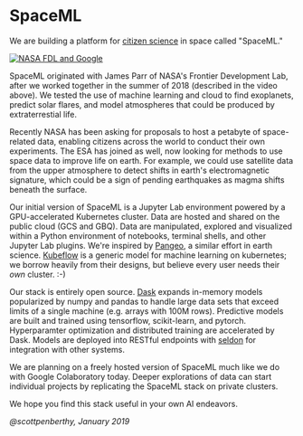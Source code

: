 # SpaceML

We are building a platform for 
[citizen science](https://daily.zooniverse.org/2014/09/16/citizen-science-in-dictionary/) in space called "SpaceML."

[![NASA FDL and Google](https://img.youtube.com/vi/Tu7Ja8eUqgU/0.jpg)](https://www.youtube.com/watch?v=Tu7Ja8eUqgU)

SpaceML originated with James Parr of NASA's Frontier Development Lab,
after we worked together in the summer of 2018 (described in the video
above). We tested the use of machine learning and cloud
to find exoplanets, predict solar flares, and model atmospheres
that could be produced by extraterrestial life.   

Recently NASA has been asking
for proposals to host a petabyte of space-related data, 
enabling citizens across the world
to conduct their own experiments.  The ESA has joined as well, now looking
for methods to use space data to improve life on earth.  For example, we could
use satellite data from the upper atmosphere to detect shifts in earth's
electromagnetic signature, which could be a sign of pending earthquakes
as magma shifts beneath the surface.

Our initial version of SpaceML is a Jupyter Lab environment
powered by a GPU-accelerated Kubernetes cluster.  Data are hosted
and shared on the public cloud (GCS and GBQ). 
Data are manipulated, explored and visualized 
within a Python environment of notebooks, terminal shells, and other Jupyter Lab
plugins.  We're inspired by [Pangeo](https://github.com/pangeo-data), 
a similar effort in earth science.  [Kubeflow](https://www.kubeflow.org/) 
is a generic model for machine learning on kubernetes; 
we borrow heavily from their designs, but believe every user needs
their _own_ cluster.  :-)

Our stack is entirely open source.
[Dask](https://github.com/dask/distributed)
expands in-memory models popularized
by numpy and pandas to handle large data sets that exceed limits of a single
machine (e.g. arrays with 100M rows).  Predictive models are built and trained using
tensorflow, scikit-learn, and pytorch.  Hyperparamter optimization and distributed
training are accelerated by Dask. 
Models are deployed into RESTful endpoints with 
[seldon](https://github.com/SeldonIO/seldon-core) for integration
with other systems.

We are planning on a freely hosted version of SpaceML much
like we do with Google Colaboratory today.  Deeper explorations of data can start 
individual projects by replicating the SpaceML
stack on private clusters.  

We hope you find this stack useful in your own AI endeavors.

_@scottpenberthy, January 2019_


